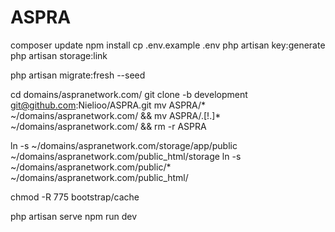# ASPRA

<!-- Setup -->
composer update
npm install
cp .env.example .env
php artisan key:generate
php artisan storage:link

php artisan migrate:fresh --seed

<!-- Hostinger Setup -->
cd domains/aspranetwork.com/
git clone -b development git@github.com:Nielioo/ASPRA.git
mv ASPRA/* ~/domains/aspranetwork.com/ && mv ASPRA/.[!.]* ~/domains/aspranetwork.com/ && rm -r ASPRA

ln -s ~/domains/aspranetwork.com/storage/app/public ~/domains/aspranetwork.com/public_html/storage
ln -s ~/domains/aspranetwork.com/public/* ~/domains/aspranetwork.com/public_html/

chmod -R 775 bootstrap/cache

<!-- Deploy -->
php artisan serve
npm run dev
